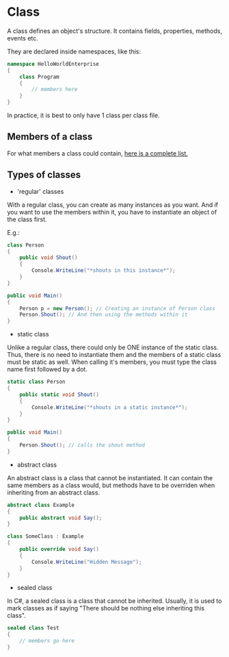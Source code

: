 # Class

A class defines an object's structure. It contains fields, properties, methods, events etc.

They are declared inside namespaces, like this:
```cs
namespace HelloWorldEnterprise
{
    class Program
    {
        // members here
    }
}
```

In practice, it is best to only have 1 class per class file.

## Members of a class

For what members a class could contain, [here is a complete list.](https://docs.microsoft.com/en-us/dotnet/csharp/programming-guide/classes-and-structs/members)

## Types of classes
- 'regular' classes

With a regular class, you can create as many instances as you want. And if you want to use the members within it, you have to instantiate an object of the class first.

E.g.:
```cs
class Person
{
    public void Shout()
    {
        Console.WriteLine("*shouts in this instance*");
    }
}

public void Main()
{
    Person p = new Person(); // Creating an instance of Person class
    Person.Shout(); // And then using the methods within it
}
```

- static class

Unlike a regular class, there could only be ONE instance of the static class. Thus, there is no need to instantiate them and the members of a static class must be static as well. When calling it's members, you must type the class name first followed by a dot.

```cs
static class Person
{
    public static void Shout()
    {
        Console.WriteLine("*shouts in a static instance*");
    }
}

public void Main()
{
    Person.Shout(); // calls the shout method
}
```

- abstract class

An abstract class is a class that cannot be instantiated. It can contain the same members as a class would, but methods have to be overriden when inheriting from an abstract class.

```cs
abstract class Example
{
    public abstract void Say();
}

class SomeClass : Example
{
    public override void Say()
    {
        Console.WriteLine("Hidden Message");
    }
}
```

- sealed class

In C#, a sealed class is a class that cannot be inherited. Usually, it is used to mark classes as if saying "There should be nothing else inheriting this class".
```cs
sealed class Test
{
    // members go here
}
```